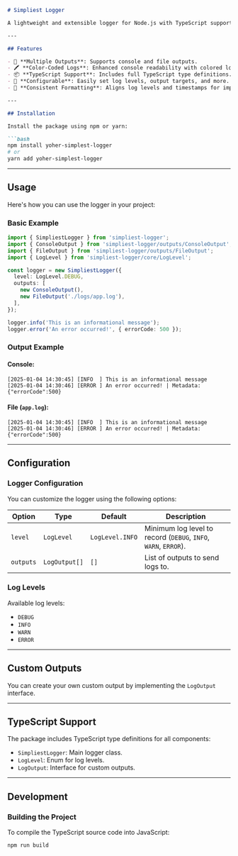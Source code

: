 
```markdown
# Simpliest Logger

A lightweight and extensible logger for Node.js with TypeScript support. Designed for simplicity, modularity, and customizability, this logger is perfect for small to medium-sized projects.

---

## Features

- 📄 **Multiple Outputs**: Supports console and file outputs.
- 🖍 **Color-Coded Logs**: Enhanced console readability with colored log levels.
- 📦 **TypeScript Support**: Includes full TypeScript type definitions.
- 🔧 **Configurable**: Easily set log levels, output targets, and more.
- 📅 **Consistent Formatting**: Aligns log levels and timestamps for improved readability.

---

## Installation

Install the package using npm or yarn:

```bash
npm install yoher-simplest-logger
# or
yarn add yoher-simplest-logger
```

---

## Usage

Here's how you can use the logger in your project:

### Basic Example

```typescript
import { SimpliestLogger } from 'simpliest-logger';
import { ConsoleOutput } from 'simpliest-logger/outputs/ConsoleOutput';
import { FileOutput } from 'simpliest-logger/outputs/FileOutput';
import { LogLevel } from 'simpliest-logger/core/LogLevel';

const logger = new SimpliestLogger({
  level: LogLevel.DEBUG,
  outputs: [
    new ConsoleOutput(),
    new FileOutput('./logs/app.log'),
  ],
});

logger.info('This is an informational message');
logger.error('An error occurred!', { errorCode: 500 });
```

### Output Example

#### Console:
```plaintext
[2025-01-04 14:30:45] [INFO  ] This is an informational message
[2025-01-04 14:30:46] [ERROR ] An error occurred! | Metadata: {"errorCode":500}
```

#### File (`app.log`):
```plaintext
[2025-01-04 14:30:45] [INFO  ] This is an informational message
[2025-01-04 14:30:46] [ERROR ] An error occurred! | Metadata: {"errorCode":500}
```

---

## Configuration

### Logger Configuration
You can customize the logger using the following options:

| Option        | Type                  | Default     | Description                                  |
|---------------|-----------------------|-------------|----------------------------------------------|
| `level`       | `LogLevel`            | `LogLevel.INFO` | Minimum log level to record (`DEBUG`, `INFO`, `WARN`, `ERROR`). |
| `outputs`     | `LogOutput[]`         | `[]`        | List of outputs to send logs to.             |

### Log Levels

Available log levels:
- `DEBUG`
- `INFO`
- `WARN`
- `ERROR`

---

## Custom Outputs

You can create your own custom output by implementing the `LogOutput` interface.

---

## TypeScript Support

The package includes TypeScript type definitions for all components:
- `SimpliestLogger`: Main logger class.
- `LogLevel`: Enum for log levels.
- `LogOutput`: Interface for custom outputs.

---

## Development

### Building the Project
To compile the TypeScript source code into JavaScript:
```bash
npm run build
```

